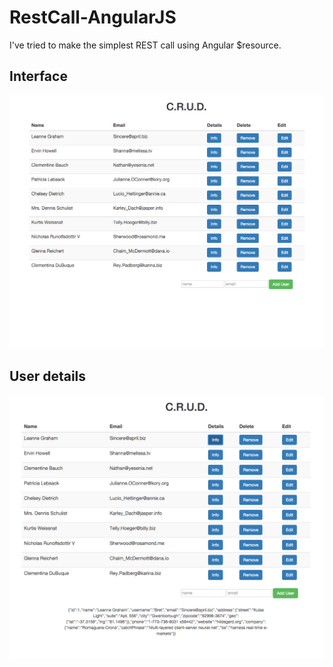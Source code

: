 # RestCall-AngularJS
I've tried to make the simplest REST call using Angular $resource.

## Interface
![alt text](images/interface.png)

## User details
![alt text](images/details.png)


